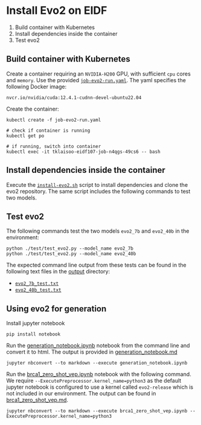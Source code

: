 # Install Evo2 on EIDF

1. Build container with Kubernetes
2. Install dependencies inside the container
3. Test evo2

## Build container with Kubernetes

Create a container requiring an `NVIDIA-H200` GPU, with sufficient `cpu` cores and `memory`. Use the provided [`job-evo2-run.yaml`](job-evo2-run.yaml). The yaml specifies the following Docker image:

```
nvcr.io/nvidia/cuda:12.4.1-cudnn-devel-ubuntu22.04
```

Create the container:

```
kubectl create -f job-evo2-run.yaml

# check if container is running
kubectl get po

# if running, switch into container
kubectl exec -it tklaisoo-eidf107-job-n4qgs-49cs6 -- bash
```

## Install dependencies inside the container

Execute the [`install-evo2.sh`](install-evo2.sh) script to install dependencies and clone the evo2 repository. The same script includes the following commands to test two models.

## Test evo2

The following commands test the two models `evo2_7b` and `evo2_40b` in the environment:
```
python ./test/test_evo2.py --model_name evo2_7b
python ./test/test_evo2.py --model_name evo2_40b
```

The expected command line output from these tests can be found in the following text files in the [output](output/) directory:
- [`evo2_7b_test.txt`](output/evo2_7b_test.txt)
- [`evo2_40b_test.txt`](output/evo2_40b_test.txt)

## Using evo2 for generation

Install jupyter notebook
```
pip install notebook
```

Run the [generation_notebook.ipynb](https://github.com/markxio/evo2/blob/main/notebooks/generation/generation_notebook.ipynb) notebook from the command line and convert it to html. The output is provided in [generation_notebook.md](output/generation_notebook.md)
```
jupyter nbconvert --to markdown --execute generation_notebook.ipynb
```

Run the [brca1_zero_shot_vep.ipynb](https://github.com/markxio/evo2/blob/main/notebooks/brca1/brca1_zero_shot_vep.ipynb) notebook with the following command. We require `--ExecutePreprocessor.kernel_name=python3` as the default jupyter notebook is configured to use a kernel called `evo2-release` which is not included in our environment. The output can be found in [brca1_zero_shot_vep.md](output/brca1_zero_shot_vep.md).
```
jupyter nbconvert --to markdown --execute brca1_zero_shot_vep.ipynb --ExecutePreprocessor.kernel_name=python3
```
